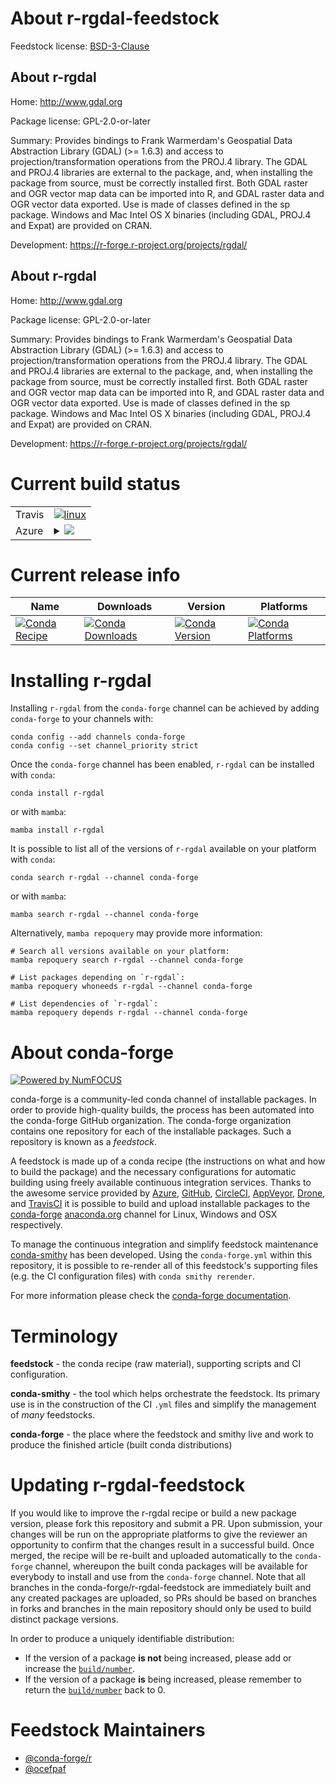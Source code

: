 About r-rgdal-feedstock
=======================

Feedstock license: [BSD-3-Clause](https://github.com/conda-forge/r-rgdal-feedstock/blob/main/LICENSE.txt)


About r-rgdal
-------------

Home: http://www.gdal.org

Package license: GPL-2.0-or-later

Summary: Provides bindings to Frank Warmerdam's Geospatial Data Abstraction Library (GDAL) (>= 1.6.3) and access to projection/transformation operations from the PROJ.4 library. The GDAL and PROJ.4 libraries are external to the package, and, when installing the package from source, must be correctly installed first. Both GDAL raster and OGR vector map data can be imported into R, and GDAL raster data and OGR vector data exported. Use is made of classes defined in the sp package. Windows and Mac Intel OS X binaries (including GDAL, PROJ.4 and Expat) are provided on CRAN. 

Development: https://r-forge.r-project.org/projects/rgdal/

About r-rgdal
-------------

Home: http://www.gdal.org

Package license: GPL-2.0-or-later

Summary: Provides bindings to Frank Warmerdam's Geospatial Data Abstraction Library (GDAL) (>= 1.6.3) and access to projection/transformation operations from the PROJ.4 library. The GDAL and PROJ.4 libraries are external to the package, and, when installing the package from source, must be correctly installed first. Both GDAL raster and OGR vector map data can be imported into R, and GDAL raster data and OGR vector data exported. Use is made of classes defined in the sp package. Windows and Mac Intel OS X binaries (including GDAL, PROJ.4 and Expat) are provided on CRAN. 

Development: https://r-forge.r-project.org/projects/rgdal/

Current build status
====================


<table><tr>
    <td>Travis</td>
    <td>
      <a href="https://app.travis-ci.com/conda-forge/r-rgdal-feedstock">
        <img alt="linux" src="https://img.shields.io/travis/com/conda-forge/r-rgdal-feedstock/main.svg?label=Linux">
      </a>
    </td>
  </tr>
    
  <tr>
    <td>Azure</td>
    <td>
      <details>
        <summary>
          <a href="https://dev.azure.com/conda-forge/feedstock-builds/_build/latest?definitionId=4512&branchName=main">
            <img src="https://dev.azure.com/conda-forge/feedstock-builds/_apis/build/status/r-rgdal-feedstock?branchName=main">
          </a>
        </summary>
        <table>
          <thead><tr><th>Variant</th><th>Status</th></tr></thead>
          <tbody><tr>
              <td>linux_64_r_base4.2</td>
              <td>
                <a href="https://dev.azure.com/conda-forge/feedstock-builds/_build/latest?definitionId=4512&branchName=main">
                  <img src="https://dev.azure.com/conda-forge/feedstock-builds/_apis/build/status/r-rgdal-feedstock?branchName=main&jobName=linux&configuration=linux%20linux_64_r_base4.2" alt="variant">
                </a>
              </td>
            </tr><tr>
              <td>linux_64_r_base4.3</td>
              <td>
                <a href="https://dev.azure.com/conda-forge/feedstock-builds/_build/latest?definitionId=4512&branchName=main">
                  <img src="https://dev.azure.com/conda-forge/feedstock-builds/_apis/build/status/r-rgdal-feedstock?branchName=main&jobName=linux&configuration=linux%20linux_64_r_base4.3" alt="variant">
                </a>
              </td>
            </tr><tr>
              <td>linux_aarch64_r_base4.2</td>
              <td>
                <a href="https://dev.azure.com/conda-forge/feedstock-builds/_build/latest?definitionId=4512&branchName=main">
                  <img src="https://dev.azure.com/conda-forge/feedstock-builds/_apis/build/status/r-rgdal-feedstock?branchName=main&jobName=linux&configuration=linux%20linux_aarch64_r_base4.2" alt="variant">
                </a>
              </td>
            </tr><tr>
              <td>linux_aarch64_r_base4.3</td>
              <td>
                <a href="https://dev.azure.com/conda-forge/feedstock-builds/_build/latest?definitionId=4512&branchName=main">
                  <img src="https://dev.azure.com/conda-forge/feedstock-builds/_apis/build/status/r-rgdal-feedstock?branchName=main&jobName=linux&configuration=linux%20linux_aarch64_r_base4.3" alt="variant">
                </a>
              </td>
            </tr><tr>
              <td>linux_ppc64le_r_base4.2</td>
              <td>
                <a href="https://dev.azure.com/conda-forge/feedstock-builds/_build/latest?definitionId=4512&branchName=main">
                  <img src="https://dev.azure.com/conda-forge/feedstock-builds/_apis/build/status/r-rgdal-feedstock?branchName=main&jobName=linux&configuration=linux%20linux_ppc64le_r_base4.2" alt="variant">
                </a>
              </td>
            </tr><tr>
              <td>linux_ppc64le_r_base4.3</td>
              <td>
                <a href="https://dev.azure.com/conda-forge/feedstock-builds/_build/latest?definitionId=4512&branchName=main">
                  <img src="https://dev.azure.com/conda-forge/feedstock-builds/_apis/build/status/r-rgdal-feedstock?branchName=main&jobName=linux&configuration=linux%20linux_ppc64le_r_base4.3" alt="variant">
                </a>
              </td>
            </tr><tr>
              <td>osx_64_r_base4.2</td>
              <td>
                <a href="https://dev.azure.com/conda-forge/feedstock-builds/_build/latest?definitionId=4512&branchName=main">
                  <img src="https://dev.azure.com/conda-forge/feedstock-builds/_apis/build/status/r-rgdal-feedstock?branchName=main&jobName=osx&configuration=osx%20osx_64_r_base4.2" alt="variant">
                </a>
              </td>
            </tr><tr>
              <td>osx_64_r_base4.3</td>
              <td>
                <a href="https://dev.azure.com/conda-forge/feedstock-builds/_build/latest?definitionId=4512&branchName=main">
                  <img src="https://dev.azure.com/conda-forge/feedstock-builds/_apis/build/status/r-rgdal-feedstock?branchName=main&jobName=osx&configuration=osx%20osx_64_r_base4.3" alt="variant">
                </a>
              </td>
            </tr>
          </tbody>
        </table>
      </details>
    </td>
  </tr>
</table>

Current release info
====================

| Name | Downloads | Version | Platforms |
| --- | --- | --- | --- |
| [![Conda Recipe](https://img.shields.io/badge/recipe-r--rgdal-green.svg)](https://anaconda.org/conda-forge/r-rgdal) | [![Conda Downloads](https://img.shields.io/conda/dn/conda-forge/r-rgdal.svg)](https://anaconda.org/conda-forge/r-rgdal) | [![Conda Version](https://img.shields.io/conda/vn/conda-forge/r-rgdal.svg)](https://anaconda.org/conda-forge/r-rgdal) | [![Conda Platforms](https://img.shields.io/conda/pn/conda-forge/r-rgdal.svg)](https://anaconda.org/conda-forge/r-rgdal) |

Installing r-rgdal
==================

Installing `r-rgdal` from the `conda-forge` channel can be achieved by adding `conda-forge` to your channels with:

```
conda config --add channels conda-forge
conda config --set channel_priority strict
```

Once the `conda-forge` channel has been enabled, `r-rgdal` can be installed with `conda`:

```
conda install r-rgdal
```

or with `mamba`:

```
mamba install r-rgdal
```

It is possible to list all of the versions of `r-rgdal` available on your platform with `conda`:

```
conda search r-rgdal --channel conda-forge
```

or with `mamba`:

```
mamba search r-rgdal --channel conda-forge
```

Alternatively, `mamba repoquery` may provide more information:

```
# Search all versions available on your platform:
mamba repoquery search r-rgdal --channel conda-forge

# List packages depending on `r-rgdal`:
mamba repoquery whoneeds r-rgdal --channel conda-forge

# List dependencies of `r-rgdal`:
mamba repoquery depends r-rgdal --channel conda-forge
```


About conda-forge
=================

[![Powered by
NumFOCUS](https://img.shields.io/badge/powered%20by-NumFOCUS-orange.svg?style=flat&colorA=E1523D&colorB=007D8A)](https://numfocus.org)

conda-forge is a community-led conda channel of installable packages.
In order to provide high-quality builds, the process has been automated into the
conda-forge GitHub organization. The conda-forge organization contains one repository
for each of the installable packages. Such a repository is known as a *feedstock*.

A feedstock is made up of a conda recipe (the instructions on what and how to build
the package) and the necessary configurations for automatic building using freely
available continuous integration services. Thanks to the awesome service provided by
[Azure](https://azure.microsoft.com/en-us/services/devops/), [GitHub](https://github.com/),
[CircleCI](https://circleci.com/), [AppVeyor](https://www.appveyor.com/),
[Drone](https://cloud.drone.io/welcome), and [TravisCI](https://travis-ci.com/)
it is possible to build and upload installable packages to the
[conda-forge](https://anaconda.org/conda-forge) [anaconda.org](https://anaconda.org/)
channel for Linux, Windows and OSX respectively.

To manage the continuous integration and simplify feedstock maintenance
[conda-smithy](https://github.com/conda-forge/conda-smithy) has been developed.
Using the ``conda-forge.yml`` within this repository, it is possible to re-render all of
this feedstock's supporting files (e.g. the CI configuration files) with ``conda smithy rerender``.

For more information please check the [conda-forge documentation](https://conda-forge.org/docs/).

Terminology
===========

**feedstock** - the conda recipe (raw material), supporting scripts and CI configuration.

**conda-smithy** - the tool which helps orchestrate the feedstock.
                   Its primary use is in the construction of the CI ``.yml`` files
                   and simplify the management of *many* feedstocks.

**conda-forge** - the place where the feedstock and smithy live and work to
                  produce the finished article (built conda distributions)


Updating r-rgdal-feedstock
==========================

If you would like to improve the r-rgdal recipe or build a new
package version, please fork this repository and submit a PR. Upon submission,
your changes will be run on the appropriate platforms to give the reviewer an
opportunity to confirm that the changes result in a successful build. Once
merged, the recipe will be re-built and uploaded automatically to the
`conda-forge` channel, whereupon the built conda packages will be available for
everybody to install and use from the `conda-forge` channel.
Note that all branches in the conda-forge/r-rgdal-feedstock are
immediately built and any created packages are uploaded, so PRs should be based
on branches in forks and branches in the main repository should only be used to
build distinct package versions.

In order to produce a uniquely identifiable distribution:
 * If the version of a package **is not** being increased, please add or increase
   the [``build/number``](https://docs.conda.io/projects/conda-build/en/latest/resources/define-metadata.html#build-number-and-string).
 * If the version of a package **is** being increased, please remember to return
   the [``build/number``](https://docs.conda.io/projects/conda-build/en/latest/resources/define-metadata.html#build-number-and-string)
   back to 0.

Feedstock Maintainers
=====================

* [@conda-forge/r](https://github.com/conda-forge/r/)
* [@ocefpaf](https://github.com/ocefpaf/)

